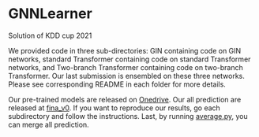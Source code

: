 # GNNLearner
Solution of KDD cup 2021

We provided code in three sub-directories: GIN containing code on GIN networks, standard Transformer containing code on standard Transformer networks, and Two-branch Transformer containing code on two-branch Transformer. Our last submission is ensembled on these three networks. Please see corresponding README in each folder for more details. 

Our pre-trained models are released on [Onedrive](https://mailustceducn-my.sharepoint.com/:f:/g/personal/teslazhu_mail_ustc_edu_cn/Emvau85Qcv9NowWIrR3d5HEBidQuh8sH9yOcgoAdqdd-Ag?e=YgHdN9). Our all prediction are released at [fina_v0](https://mailustceducn-my.sharepoint.com/:f:/r/personal/teslazhu_mail_ustc_edu_cn/Documents/share/public/kddcup/final_v0?csf=1&web=1&e=WjNhqX). If you want to reproduce our results, go each subdirectory and follow the instructions. Last, by running [average.py](./average.py), you can merge all prediction.

